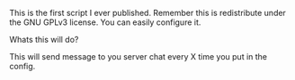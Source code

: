 This is the first script I ever published. Remember this is redistribute under the GNU GPLv3 license.
You can easily configure it.



Whats this will do?

This will send message to you server chat every X time you put in the config.
